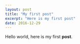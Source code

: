 ```yaml
---
layout: post
title: "My first post"
excerpt: "Here is my first post"
date: 2016-12-29
---
```


Hello world, here is my first **post**.
